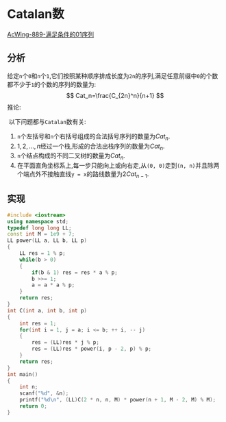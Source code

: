 # Catalan数

[AcWing-889-满足条件的01序列](https://www.acwing.com/solution/AcWing/content/8907/)

## 分析

​        给定`n`个`0`和`n`个`1`,它们按照某种顺序排成长度为`2n`的序列,满足任意前缀中`0`的个数都不少于`1`的个数的序列的数量为:
$$
Cat_n=\frac{C_{2n}^n}{n+1}
$$
推论:

​        以下问题都与`Catalan`数有关:

1. `n`个左括号和`n`个右括号组成的合法括号序列的数量为$Cat_n$.
2. $1,2,...,n$经过一个栈,形成的合法出栈序列的数量为$Cat_n$.
3. `n`个结点构成的不同二叉树的数量为$Cat_n$.
4. 在平面直角坐标系上,每一步只能向上或向右走,从`(0, 0)`走到`(n, n)`并且除两个端点外不接触直线`y = x`的路线数量为$2Cat_{n-1}$.

## 实现

```cpp
#include <iostream>
using namespace std;
typedef long long LL;
const int M = 1e9 + 7;
LL power(LL a, LL b, LL p)
{
    LL res = 1 % p;
    while(b > 0)
    {
        if(b & 1) res = res * a % p;
        b >>= 1;
        a = a * a % p;
    }
    return res;
}
int C(int a, int b, int p)
{
    int res = 1;
    for(int i = 1, j = a; i <= b; ++ i, -- j)
    {
        res = (LL)res * j % p;
        res = (LL)res * power(i, p - 2, p) % p;
    }
    return res;
}
int main()
{
    int n;
    scanf("%d", &n);
    printf("%d\n", (LL)C(2 * n, n, M) * power(n + 1, M - 2, M) % M);
    return 0;
}
```

